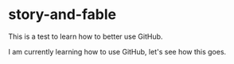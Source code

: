 # story-and-fable
This is a test to learn how to better use GitHub.

I am currently learning how to use GitHub, let's see how this goes.
